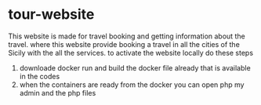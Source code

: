 # tour-website
This website is made for travel booking and getting information about the travel. where this website provide booking a travel in all the cities of the Sicily with the all the services.
to activate the website locally do these steps
1. downloade docker run and build the docker file already that is available in the codes
2. when the containers are ready from the docker you can open php my admin and the php files
